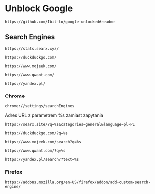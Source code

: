 # Unblock Google
```
https://github.com/Ibit-to/google-unlocked#readme
```


## Search Engines
```
https://stats.searx.xyz/
```
```
https://duckduckgo.com/
```
```
https://www.mojeek.com/
```
```
https://www.qwant.com/
```
```
https://yandex.pl/
```

### Chrome

```
chrome://settings/searchEngines
```

Adres URL z parametrem %s zamiast zapytania

```
https://searx.site/?q=%s&categories=general&language=pl-PL
```
```
https://duckduckgo.com/?q=%s
```
```
https://www.mojeek.com/search?q=%s
```
```
https://www.qwant.com/?q=%s
```
```
https://yandex.pl/search/?text=%s
```

### Firefox

```
https://addons.mozilla.org/en-US/firefox/addon/add-custom-search-engine/
```
